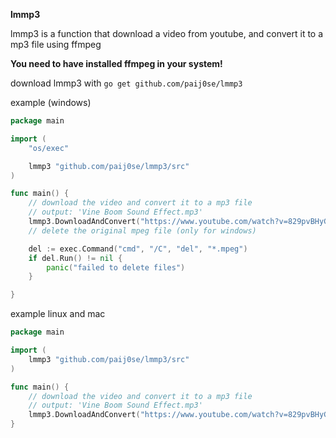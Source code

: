 **lmmp3**

lmmp3 is a function that download a video from youtube, and convert it to a mp3 file using ffmpeg

**You need to have installed ffmpeg in your system!**

download lmmp3 with ```go get github.com/paij0se/lmmp3 ```

example (windows)

```go
package main

import (
	"os/exec"

	lmmp3 "github.com/paij0se/lmmp3/src"
)

func main() {
	// download the video and convert it to a mp3 file
	// output: 'Vine Boom Sound Effect.mp3'
	lmmp3.DownloadAndConvert("https://www.youtube.com/watch?v=829pvBHyG6I")
	// delete the original mpeg file (only for windows)

	del := exec.Command("cmd", "/C", "del", "*.mpeg")
	if del.Run() != nil {
		panic("failed to delete files")
	}

}

```

example linux and mac

```go
package main

import (
	lmmp3 "github.com/paij0se/lmmp3/src"
)

func main() {
	// download the video and convert it to a mp3 file
	// output: 'Vine Boom Sound Effect.mp3'
	lmmp3.DownloadAndConvert("https://www.youtube.com/watch?v=829pvBHyG6I")
}
```

